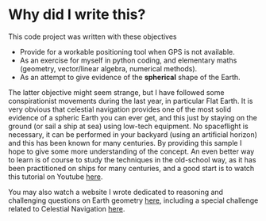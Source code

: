 # Why did I write this?

This code project was written with these objectives

* Provide for a workable positioning tool when GPS is not available.
* As an exercise for myself in python coding, and elementary maths
(geometry, vector/linear algebra, numerical methods).
* As an attempt to give evidence of the **spherical** shape of the Earth.

The latter objective might seem strange, but I have followed some
conspirationist movements during the last year, in particular Flat Earth.
It is very obvious that celestial navigation provides one of the most solid
evidence of a spheric Earth you can ever get,
and this just by staying on the ground (or sail a ship at sea) using low-tech equipment.
No spaceflight is necessary, it can be performed in your backyard
(using an artificial horizon) and this has been known for many centuries.
By providing this sample I hope to give some more understanding of the concept.
An even better way to learn is of course to study the techniques in the
old-school way, as it has been practitioned on ships for many centuries,
and a good start is to watch this tutorial on Youtube
[here](https://www.youtube.com/watch?v=hDd1es5oQto&list=PLWcAZhCRTMByW_XEQ0y0OlGmxO3jp0LyE).

You may also watch a website I wrote dedicated to reasoning and challenging
questions on Earth geometry [here](https://earthform.linnman.net/),
including a special challenge related to Celestial Navigation
[here](https://earthform.linnman.net/bonus-challenge-celestial-navigation).

